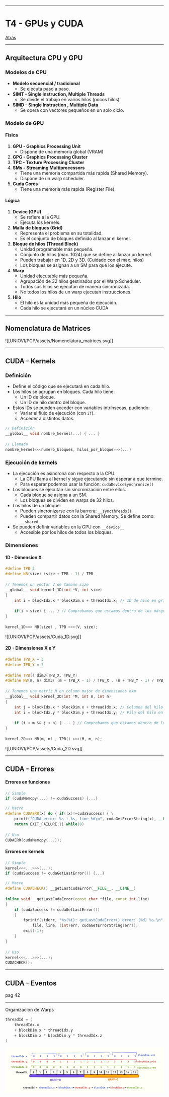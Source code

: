 
---
# T4 - GPUs y CUDA

[Atrás](../README.md)

---
## Arquitectura CPU y GPU
### Modelos de CPU
- **Modelo secuencial / tradicional**
	- Se ejecuta paso a paso.
- **SIMT - Single Instruction, Multiple Threads**
	- Se divide el trabajo en varios hilos (pocos hilos)
- **SIMD - Single Instruction , Multiple Data**
	- Se opera con vectores pequeños en un solo ciclo.
### Modelo de GPU
#### Física
1. **GPU - Graphics Processing Unit**
	- Dispone de una memoria global (VRAM)
2. **GPG - Graphics Processing Cluster**
3. **TPC - Texture Processing Cluster**
4. **SMs - Streaming Multiprocessors**
	- Tiene una memoria compartida más rapida (Shared Memory).
	- Dispone de un warp scheduler.
5. **Cuda Cores**
	- Tiene una memoria más rapida (Register File).
#### Lógica
1. **Device (GPU)**
	- Se refiere a la GPU.
	- Ejecuta los kernels.
2. **Malla de bloques (Grid)**
	- Representa el problema en su totalidad.
	- Es el conjunto de bloques definido al lanzar el kernel.
3. **Bloque de hilos (Thread Block)**
	- Unidad programable más pequeña.
	- Conjunto de hilos (max. 1024) que se define al lanzar un kernel.
	- Pueden trabajar en 1D, 2D y 3D. (Cuidado con el max. hilos)
	- Los bloques se asignan a un SM para que los ejecute.
4. **Warp**
	- Unidad ejecutable más pequeña.
	- Agrupación de 32 hilos gestinados por el Warp Scheduler.
	- Todos sus hilos se ejecutan de manera sincronizada.
	- No todos los hilos de un warp ejecutan instrucciones.
5. **Hilo**
	- El hilo es la unidad más pequeña de ejecución.
	- Cada hilo se ejecutará en un núcleo CUDA

---
## Nomenclatura de Matrices

![[UNIOVI/PCP/assets/Nomenclatura_matrices.svg]]

---
## CUDA - Kernels
### Definición
- Define el código que se ejecutará en cada hilo.
- Los hilos se agrupan en bloques. Cada hilo tiene:
	- Un ID de bloque.
	- Un ID de hilo dentro del bloque.
- Estos IDs se pueden acceder con variables intrínsecas, pudiendo:
	- Variar el flujo de ejecución (con `if`).
	- Acceder a distintos datos.

```c++
// Definición
__global__ void nombre_kernel(...) { ... }

// Llamada
nombre_kernel<<<numero_bloques, hilos_por_bloque>>>(...)
```

### Ejecución de kernels
- La ejecución es asíncrona con respecto a la CPU:
	- La CPU llama al kernel y sigue ejecutando sin esperar a que termine.
	- Para esperar podemos usar la función: `cudaDeviceSynchronize()`
- Los bloques se ejecutan sin sincronización entre ellos.
	- Cada bloque se asigna a un SM.
	- Los bloques se dividen en warps de 32 hilos.
- Los hilos de un bloque:
	- Pueden sincronizarse con la barrera: `__syncthreads()`
	- Pueden compartir datos con la Shared Memory. Se define como: `__shared__`
- Se pueden definir variables en la GPU con `__device__`
	- Accesible por los hilos de todos los bloques.

### Dimensiones
#### 1D - Dimension X
```c++
#define TPB 3
#define NB(size) (size + TPB - 1) / TPB

// Tenemos un vector V de tamaño size
__global__ void kernel_1D(int *V, int size)
{
	int i = blockIdx.x * blockDim.x + threadIdx.x; // ID de hilo en grid.

	if(i < size) { ... } // Comprobamos que estamos dentro de los márgenes.
}

kernel_1D<<< NB(size) , TPB >>>(V, size);
```

![[UNIOVI/PCP/assets/Cuda_1D.svg]]
#### 2D - Dimensiones X e Y
```c++
#define TPB_X = 3
#define TPB_Y = 2

#define TPB() dim3(TPB_X, TPB_Y)
#define NB(m, n) dim3( (m + TPB_X - 1) / TPB_X , (n + TPB_Y - 1) / TPB_Y)

// Tenemos una matriz M en column major de dimensiones nxm
__global__ void kernel_2D(int *M, int m, int n)
{
	int j = blockIdx.x * blockDim.x + threadIdx.x; // Columna del hilo en grid
	int i = blockIdx.y * blockDim.y + threadIdx.y; // Fila del hilo en grid

	if (i < m && j < n) { ... } // Comprobamos que estamos dentro de los márgenes.
}

kernel_2D<<< NB(m, n) , TPB() >>>(M, m, n);
```

![[UNIOVI/PCP/assets/Cuda_2D.svg]]
 
---
## CUDA - Errores
#### Errores en funciones
```C++
// Simple
if (cudaMemcpy(...) != cudaSuccess) {...}
```

```c++
// Macro
#define CUDAERR(x) do { if((x)!=cudaSuccess) { \
	printf("CUDA error: %s : %s, line %d\n", cudaGetErrorString(x), __FILE__, __LINE__);\
	return EXIT_FAILURE;}} while(0)

// Uso
CUDAERR(cudaMemcpy(...));
```
#### Errores en kernels
```C++
// Simple
kernel<<<...>>>(...);
if (cudaSuccess != cudaGetLastError()) {...}
```

```c++
// Macro
#define CUDACHECK() __getLastCudaError(__FILE__, __LINE__)

inline void __getLastCudaError(const char *file, const int line)
{
	if (cudaSuccess != cudaGetLastError())
	{
		fprintf(stderr, "%s(%i): getLastCudaError() error: (%d) %s.\n",
			file, line, (int)err, cudaGetErrorString(err));
		exit(-1);
	}
}

// Uso
kernel<<<...>>>(...);
CUDACHECK();
```
---
## CUDA - Eventos 

pag 42

---

Organización de Warps
```c++
threadId = (
	threadIdx.x
	+ blockDim.x * threadIdx.y
	+ blockDim.x * blockDim.y * threadIdx.z
)
```

![](UNIOVI/PCP/assets/Pasted%20image%2020241203200700.png)

